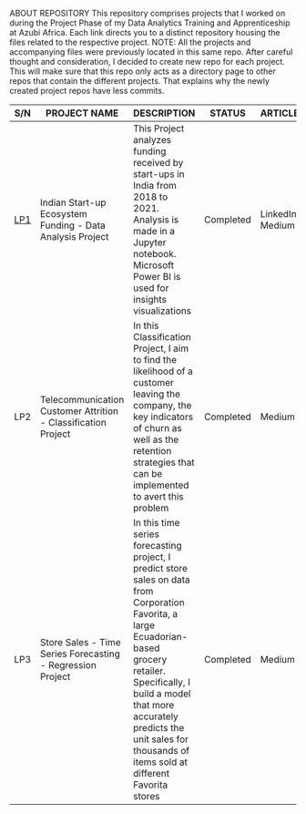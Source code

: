 ABOUT REPOSITORY
This repository comprises projects that I worked on during the Project Phase of my Data Analytics Training and Apprenticeship at Azubi Africa. Each link directs you to a distinct repository housing the files related to the respective project.
NOTE: All the projects and accompanying files were previously located in this same repo. After careful thought and consideration, I decided to create new repo for each project. This will make sure that this repo only acts as a directory page to other repos that contain the different projects. That explains why the newly created project repos have less commits.

| S/N | PROJECT NAME                                             | DESCRIPTION                                                                                                                                            | STATUS   | ARTICLE               |
|-----|---------------------------------------------------------|--------------------------------------------------------------------------------------------------------------------------------------------------------|----------|------------------------|
|[LP1](link-to-LP1-repo) | Indian Start-up Ecosystem Funding - Data Analysis Project | This Project analyzes funding received by start-ups in India from 2018 to 2021. Analysis is made in a Jupyter notebook. Microsoft Power BI is used for insights visualizations | Completed | LinkedIn, Medium       |
| LP2 | Telecommunication Customer Attrition - Classification Project | In this Classification Project, I aim to find the likelihood of a customer leaving the company, the key indicators of churn as well as the retention strategies that can be implemented to avert this problem | Completed | Medium                 |
| LP3 | Store Sales - Time Series Forecasting - Regression Project | In this time series forecasting project, I predict store sales on data from Corporation Favorita, a large Ecuadorian-based grocery retailer. Specifically, I build a model that more accurately predicts the unit sales for thousands of items sold at different Favorita stores | Completed | Medium                 |
